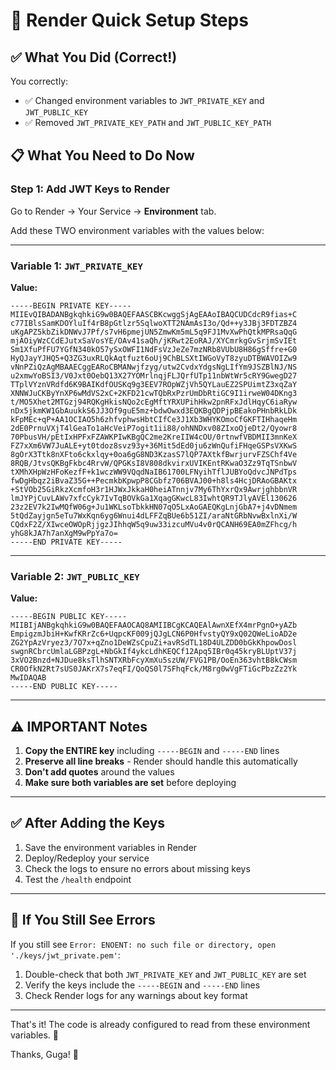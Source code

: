 # 🚀 Render Quick Setup Steps

## ✅ What You Did (Correct!)

You correctly:
- ✅ Changed environment variables to `JWT_PRIVATE_KEY` and `JWT_PUBLIC_KEY`
- ✅ Removed `JWT_PRIVATE_KEY_PATH` and `JWT_PUBLIC_KEY_PATH`

## 📋 What You Need to Do Now

### Step 1: Add JWT Keys to Render

Go to Render → Your Service → **Environment** tab.

Add these TWO environment variables with the values below:

---

### Variable 1: `JWT_PRIVATE_KEY`

**Value:**
```
-----BEGIN PRIVATE KEY-----
MIIEvQIBADANBgkqhkiG9w0BAQEFAASCBKcwggSjAgEAAoIBAQCUDCdcR9fias+C
c77IBlsSamKDOYluIf4rB8pGtlzr5SqlwoXTT2NAmAsI3o/Qd++y3JBj3FDTZBZ4
uKgAPZ5kbZikDNWvJ7Pf/s7vH6pmejUN5ZmwKm5mL5q9FJ1MvXwPhQtkMPRsaQqG
mjAOiyWzCCdEJutxSaVosYE/OAv41saQh/jKRwt2EoRAJ/XYCmrkgGvSrjmSvIEt
Sm1XfuPfFU7YGfN340kO57ySxOWFI1NdFsVzJeZe7mzNRb8VUbU8H86gSffre+G0
HyQJayYJHQ5+Q3ZG3uxRLQkAqtfuzt6oUj9ChBLSXtIWGoVyT8zyuDTBWAVOIZw9
vNnPZiQzAgMBAAECggEARoCBMANwjfzyg/utw2CvdxYdgsNgLIfYm9JSZBlNJ/NS
u2xmwYoBSI3/V0Jxt0OebQ13X27YOMrlnqjFLJQrfUTp11nbWtWr5cRY9GwegD27
TTplVYznVRdfd6K9BAIKdfOUSKq9g3EEV7ROpWZjVh5QYLauEZ2SPUimtZ3xqZaY
XNNWJuCKByYnXP6wMdVS2xC+2KFD21cwTQbRxPzrUmDbRtiGC9I1irweW04DKng3
t/MO5Xhet2MTGzj94RQKgHkisNQo2cEgMftYRXUPihHkw2pnRFxJdlHqyC6iaRyw
nDx5jkmKW1GbAuukkS6JJ3Of9guE5mz+bdwOwxd3EQKBgQDPjpBEakoPHnbRkLDk
kFpMEc+qP+AA1OCIAO5h6zhfvphwsHbtCIfCe3J1Xb3WHYKOmoCfGKFTIHhaqeHm
2dE0PrnuVXjT4lGeaTo1aHcVeiP7ogit1ii88/ohNNDxv08ZIxoQjeDt2/Qyowr8
70PbusVH/pEtIxHPFxFZAWKPIwKBgQC2me2KreIIW4cOU/0rtnwfVBDMII3mnKeX
FZ7xXm6VW7JuALE+yt0tdoz8svz93y+36Mit5dEd0ju6zWnQufiFHqeGSPsVXKwS
8gOrX3Ttk8nXFto6ckxlqy+0oa6gG8ND3KzasS7lQP7AXtkfBwrjurvFZSChf4Ve
8RQB/JtvsQKBgFkbc4RrvW/QPGKsI8V808dkvirxUVIKEntRKwaO3Zz9TqTSnbwV
tXMhXHpWzHFoKezfF+k1wczWW9VQqdNaIB61700LFNyihTflJUBYoQdvcJNPdTps
fwDgHbqz2iBvaZ35G++PecmkbKpwpP8CGbfz706BVAJ00+h8ls4HcjDRAoGBAKtx
+StVOb25GiRkzXcmfoH3r1HJWxJkkaH0heiATnnjv7My6ThYxrQx9AwrjghbbnVR
lmJYPjCuvLAWv7xfcCyk7IvTqBOVkGa1XqagGKwcL83IwhtQR9TJlyAVEl130626
23z2EV7k2IwMQfW06g+Ju1WKLsoTbkkHN07qO5LxAoGAEQKgLnjGbA7+j4vDNmem
5tQdZayjgn5eTu7WxKqn6yg6Wnui4dLFFZqBUe6b51ZI/araNtGRbNvwBxlnXi/W
CQdxF2Z/XIwceOWOpRjjgzJIhhqW5q9uw33izcuMVu4v0rQCANH69EA0mZFhcg/h
yhG8kJA7h7anXgM9wPpYa7o=
-----END PRIVATE KEY-----
```

---

### Variable 2: `JWT_PUBLIC_KEY`

**Value:**
```
-----BEGIN PUBLIC KEY-----
MIIBIjANBgkqhkiG9w0BAQEFAAOCAQ8AMIIBCgKCAQEAlAwnXEfX4mrPgnO+yAZb
EmpigzmJbiH+KwfKRrZc6+UqpcKF009jQJgLCN6P0HfvstyQY9xQ02QWeLioAD2e
ZG2YpAzVryez3/7O7x+qZno1DeWZsCpuZi+avRSdTL18D4ULZDD0bGkKhpowDosl
swgnRCbrcUmlaLGBPzgL+NbGkIf4ykcLdhKEQCf12Apq5IBr0q45kryBLUptV37j
3xVO2Bnzd+NJDue8ksTlhSNTXRbFcyXmXu5szUW/FVG1PB/OoEn363vhtB8kCWsm
CR0OfkN2Rt7sUS0JAKrX7s7eqFI/QoQS0l7SFhqFck/M8rg0wVgFTiGcPbzZz2Yk
MwIDAQAB
-----END PUBLIC KEY-----
```

---

## ⚠️ IMPORTANT Notes

1. **Copy the ENTIRE key** including `-----BEGIN` and `-----END` lines
2. **Preserve all line breaks** - Render should handle this automatically
3. **Don't add quotes** around the values
4. **Make sure both variables are set** before deploying

---

## ✅ After Adding the Keys

1. Save the environment variables in Render
2. Deploy/Redeploy your service
3. Check the logs to ensure no errors about missing keys
4. Test the `/health` endpoint

---

## 🐛 If You Still See Errors

If you still see `Error: ENOENT: no such file or directory, open './keys/jwt_private.pem'`:

1. Double-check that both `JWT_PRIVATE_KEY` and `JWT_PUBLIC_KEY` are set
2. Verify the keys include the `-----BEGIN` and `-----END` lines
3. Check Render logs for any warnings about key format

---

That's it! The code is already configured to read from these environment variables. 🚀

Thanks, Guga! 🙏
